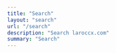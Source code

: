 ```yaml
---
title: "Search"
layout: "search"
url: "/search"
description: "Search laroccx.com"
summary: "Search"
---
```


